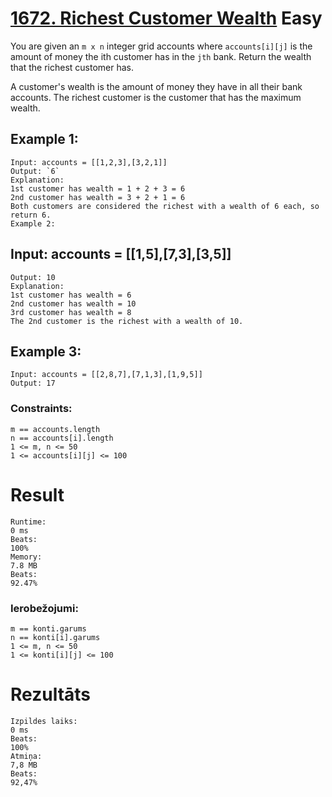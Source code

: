 # [1672. Richest Customer Wealth](https://leetcode.com/problems/richest-customer-wealth/description/) Easy
You are given an `m x n` integer grid accounts where `accounts[i][j]` is the amount of money the i​​​​​​​​​​​th​​​​ customer has in the `j​​​​​​​​​​​th​​​​` bank. Return the wealth that the richest customer has.

A customer's wealth is the amount of money they have in all their bank accounts. The richest customer is the customer that has the maximum wealth.

 

## Example 1:
    Input: accounts = [[1,2,3],[3,2,1]]
    Output: `6`
    Explanation:
    1st customer has wealth = 1 + 2 + 3 = 6
    2nd customer has wealth = 3 + 2 + 1 = 6
    Both customers are considered the richest with a wealth of 6 each, so return 6.
    Example 2:

## Input: accounts = [[1,5],[7,3],[3,5]]
    Output: 10
    Explanation: 
    1st customer has wealth = 6
    2nd customer has wealth = 10 
    3rd customer has wealth = 8
    The 2nd customer is the richest with a wealth of 10.

## Example 3:
    Input: accounts = [[2,8,7],[7,1,3],[1,9,5]]
    Output: 17

### Constraints:

    m == accounts.length
    n == accounts[i].length
    1 <= m, n <= 50
    1 <= accounts[i][j] <= 100

# Result
    Runtime:
    0 ms
    Beats:
    100%
    Memory:
    7.8 MB
    Beats:
    92.47%

### Ierobežojumi:

    m == konti.garums
    n == konti[i].garums
    1 <= m, n <= 50
    1 <= konti[i][j] <= 100

# Rezultāts
    Izpildes laiks:
    0 ms
    Beats:
    100%
    Atmiņa:
    7,8 MB
    Beats:
    92,47%